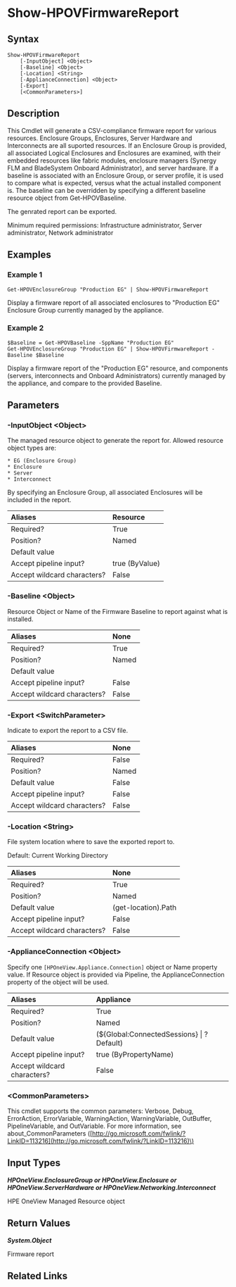 ﻿---
description: Generate firmware report
---

# Show-HPOVFirmwareReport

## Syntax

```text
Show-HPOVFirmwareReport
    [-InputObject] <Object>
    [-Baseline] <Object>
    [-Location] <String>
    [-ApplianceConnection] <Object>
    [-Export]
    [<CommonParameters>]
```

## Description

This Cmdlet will generate a CSV-compliance firmware report for various resources.  Enclosure Groups, Enclosures, Server Hardware and Interconnects are all suported resources.  If an Enclosure Group is provided, all associated Logical Enclosures and Enclosures are examined, with their embedded resources like fabric modules, enclosure managers (Synergy FLM and BladeSystem Onboard Administrator), and server hardware.  If a baseline is associated with an Enclosure Group, or server profile, it is used to compare what is expected, versus what the actual installed component is.  The baseline can be overridden by specifying a different baseline resource object from Get-HPOVBaseline.

The genrated report can be exported.

Minimum required permissions: Infrastructure administrator, Server administrator, Network administrator

## Examples

###  Example 1 

```text
Get-HPOVEnclosureGroup "Production EG" | Show-HPOVFirmwareReport
```

Display a firmware report of all associated enclosures to "Production EG" Enclosure Group currently managed by the appliance.

###  Example 2 

```text
$Baseline = Get-HPOVBaseline -SppName "Production EG"
Get-HPOVEnclosureGroup "Production EG" | Show-HPOVFirmwareReport -Baseline $Baseline
```

Display a firmware report of the "Production EG" resource, and components (servers, interconnects and Onboard Administrators) currently managed by the appliance, and compare to the provided Baseline.

## Parameters

### -InputObject &lt;Object&gt;

The managed resource object to generate the report for.  Allowed resource object types are:

    * EG (Enclosure Group)
    * Enclosure
    * Server
    * Interconnect

By specifying an Enclosure Group, all associated Enclosures will be included in the report.

| Aliases | Resource |
| :--- | :--- |
| Required? | True |
| Position? | Named |
| Default value |  |
| Accept pipeline input? | true (ByValue) |
| Accept wildcard characters? | False |

### -Baseline &lt;Object&gt;

Resource Object or Name of the Firmware Baseline to report against what is installed.

| Aliases | None |
| :--- | :--- |
| Required? | True |
| Position? | Named |
| Default value |  |
| Accept pipeline input? | False |
| Accept wildcard characters? | False |

### -Export &lt;SwitchParameter&gt;

Indicate to export the report to a CSV file.

| Aliases | None |
| :--- | :--- |
| Required? | False |
| Position? | Named |
| Default value | False |
| Accept pipeline input? | False |
| Accept wildcard characters? | False |

### -Location &lt;String&gt;

File system location where to save the exported report to.

Default: Current Working Directory

| Aliases | None |
| :--- | :--- |
| Required? | True |
| Position? | Named |
| Default value | (get-location).Path |
| Accept pipeline input? | False |
| Accept wildcard characters? | False |

### -ApplianceConnection &lt;Object&gt;

Specify one `[HPOneView.Appliance.Connection]` object or Name property value. If Resource object is provided via Pipeline, the ApplianceConnection property of the object will be used.

| Aliases | Appliance |
| :--- | :--- |
| Required? | True |
| Position? | Named |
| Default value | (${Global:ConnectedSessions} &vert; ? Default) |
| Accept pipeline input? | true (ByPropertyName) |
| Accept wildcard characters? | False |

### &lt;CommonParameters&gt;

This cmdlet supports the common parameters: Verbose, Debug, ErrorAction, ErrorVariable, WarningAction, WarningVariable, OutBuffer, PipelineVariable, and OutVariable. For more information, see about\_CommonParameters \([http://go.microsoft.com/fwlink/?LinkID=113216](http://go.microsoft.com/fwlink/?LinkID=113216)\)

## Input Types

_**HPOneView.EnclosureGroup or HPOneView.Enclosure or HPOneView.ServerHardware or HPOneView.Networking.Interconnect**_

HPE OneView Managed Resource object

## Return Values

_**System.Object**_

Firmware report

## Related Links

